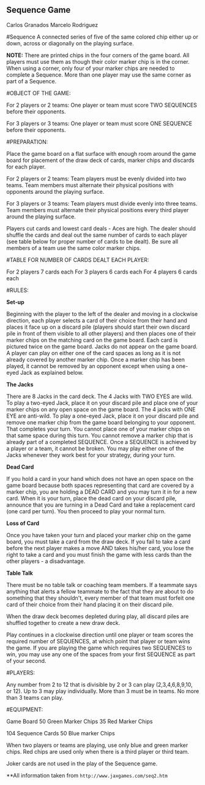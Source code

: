 ## Sequence Game
Carlos Granados
Marcelo Rodriguez

#Sequence
A connected series of five of the same colored chip either up or down, across or diagonally on the playing surface.

**NOTE:** There are printed chips in the four corners of the game board. All players must use them as though their color marker chip is in the corner. When using a corner, only four of your marker chips are needed to complete a Sequence. More than one player may use the same corner as part of a Sequence.

#OBJECT OF THE GAME:

For 2 players or 2 teams: One player or team must score TWO SEQUENCES before their opponents.

For 3 players or 3 teams: One player or team must score ONE SEQUENCE before their opponents.

#PREPARATION:

Place the game board on a flat surface with enough room around the game board for placement of the draw deck of cards, marker chips and discards for each player.

For 2 players or 2 teams: Team players must be evenly divided into two teams. Team members must alternate their physical positions with opponents around the playing surface.

For 3 players or 3 teams: Team players must divide evenly into three teams. Team members must alternate their physical positions every third player around the playing surface.

Players cut cards and lowest card deals - Aces are high. The dealer should shuffle the cards and deal out the same number of cards to each player (see table below for proper number of cards to be dealt). Be sure all members of a team use the same color marker chips.

#TABLE FOR NUMBER OF CARDS DEALT EACH PLAYER:

For 2 players 7 cards each
For 3 players 6 cards each
For 4 players 6 cards each

#RULES:

**Set-up**

Beginning with the player to the left of the dealer and moving in a clockwise direction, each player selects a card of their choice from their hand and places it face up on a discard pile (players should start their own discard pile in front of them visible to all other players) and then places one of their marker chips on the matching card on the game board. Each card is pictured twice on the game board. Jacks do not appear on the game board. A player can play on either one of the card spaces as long as it is not already covered by another marker chip. Once a marker chip has been played, it cannot be removed by an opponent except when using a one-eyed Jack as explained below.

**The Jacks**

There are 8 Jacks in the card deck. The 4 Jacks with TWO EYES are wild. To play a two-eyed Jack, place it on your discard pile and place one of your marker chips on any open space on the game board. The 4 jacks with ONE EYE are anti-wild. To play a one-eyed Jack, place it on your discard pile and remove one marker chip from the game board belonging to your opponent. That completes your turn. You cannot place one of your marker chips on that same space during this turn. You cannot remove a marker chip that is already part of a completed SEQUENCE. Once a SEQUENCE is achieved by a player or a team, it cannot be broken. You may play either one of the Jacks whenever they work best for your strategy, during your turn.

**Dead Card**

If you hold a card in your hand which does not have an open space on the game board because both spaces representing that card are covered by a marker chip, you are holding a DEAD CARD and you may turn it in for a new card. When it is your turn, place the dead card on your discard pile, announce that you are turning in a Dead Card and take a replacement card (one card per turn). You then proceed to play your normal turn.

**Loss of Card**

Once you have taken your turn and placed your marker chip on the game board, you must take a card from the draw deck. If you fail to take a card before the next player makes a move AND takes his/her card, you lose the right to take a card and you must finish the game with less cards than the other players - a disadvantage.

**Table Talk**

There must be no table talk or coaching team members. If a teammate says anything that alerts a fellow teammate to the fact that they are about to do something that they shouldn't, every member of that team must forfeit one card of their choice from their hand placing it on their discard pile.

When the draw deck becomes depleted during play, all discard piles are shuffled together to create a new draw deck.

Play continues in a clockwise direction until one player or team scores the required number of SEQUENCES, at which point that player or team wins the game. If you are playing the game which requires two SEQUENCES to win, you may use any one of the spaces from your first SEQUENCE as part of your second.

#PLAYERS:

Any number from 2 to 12 that is divisible by 2 or 3 can play (2,3,4,6,8,9,10, or 12). Up to 3 may play individually. More than 3 must be in teams. No more than 3 teams can play.

#EQUIPMENT:

Game Board 50 Green Marker Chips 35 Red Marker Chips

104 Sequence Cards 50 Blue marker Chips

When two players or teams are playing, use only blue and green marker chips. Red chips are used only when there is a third player or third team.

Joker cards are not used in the play of the Sequence game.

**All information taken from `http://www.jaxgames.com/seq2.htm`